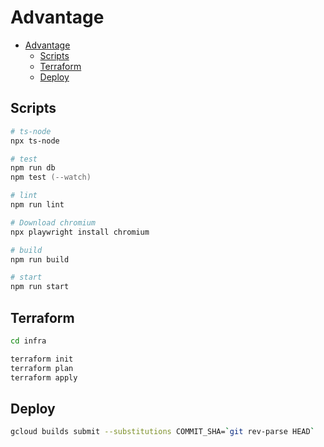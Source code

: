 # Advantage

- [Advantage](#advantage)
  - [Scripts](#scripts)
  - [Terraform](#terraform)
  - [Deploy](#deploy)

## Scripts

```zsh
# ts-node
npx ts-node

# test
npm run db
npm test (--watch)

# lint
npm run lint

# Download chromium
npx playwright install chromium

# build
npm run build

# start
npm run start
```

## Terraform

```zsh
cd infra

terraform init
terraform plan
terraform apply
```

## Deploy

```zsh
gcloud builds submit --substitutions COMMIT_SHA=`git rev-parse HEAD`
```
